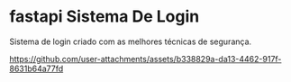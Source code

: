 # fastapi Sistema De Login
Sistema de login criado com as melhores técnicas de segurança.  

https://github.com/user-attachments/assets/b338829a-da13-4462-917f-8631b64a77fd

